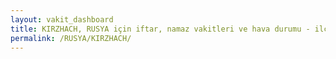 ```yaml
---
layout: vakit_dashboard
title: KIRZHACH, RUSYA için iftar, namaz vakitleri ve hava durumu - ilçe/eyalet seç
permalink: /RUSYA/KIRZHACH/
---
```


<script type="text/javascript">
  var GLOBAL_COUNTRY = 'RUSYA';
  var GLOBAL_CITY = 'KIRZHACH';
  var GLOBAL_STATE = '';
  var lat = 72;
  var lon = 21;
</script>
